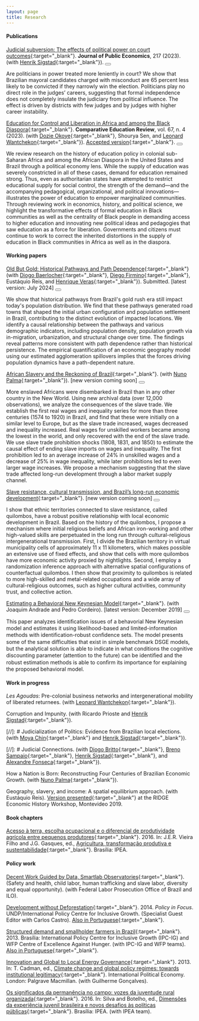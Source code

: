 ```yaml
---
layout: page
title: Research
---
```


#### Publications 

[Judicial subversion: The effects of political power on court outcomes](https://www.sciencedirect.com/science/article/pii/S0047272722001906){:target="_blank"}. **Journal of Public Economics**, 217 (2023). (with [Henrik Sigstad](https://hsigstad.github.io){:target="_blank"}). 
<button class="collapsible" id="subversion"></button>

<div class="content" id="subversiondata" markdown="1">
Are politicians in power treated more leniently in court? We show that Brazilian mayoral candidates charged with misconduct are 65 percent less likely to be convicted if they narrowly win the election. Politicians play no direct role in the judges’ careers, suggesting that formal independence does not completely insulate the judiciary from political influence. The effect is driven by districts with few judges and by judges with higher career instability.
</div>

[Education for Control and Liberation in Africa and among the Black Diaspora](https://www.journals.uchicago.edu/doi/10.1086/726617){:target="_blank"}. **Comparative Education Review**, vol. 67, n. 4 (2023). (with [Dozie Okoye](https://sites.google.com/site/dozieaokoye/home){:target="_blank"}, Shourya Sen, and [Leonard Wantchekon](https://scholar.princeton.edu/lwantche){:target="_blank"}). [Accepted version](https://gbrlambais.github.io/africa_education.pdf){:target="_blank"}. <button class="collapsible" id="africaeducation"></button>

<div class="content" id="africaeducationdata" markdown="1">
We review research on the history of education policy in colonial sub-Saharan Africa and among the African Diaspora in the United States and Brazil through a political economy lens. While the supply of education was severely constricted in all of these cases, demand for education remained strong. Thus, even as authoritarian states have attempted to restrict educational supply for social control, the strength of the demand—and the accompanying pedagogical, organizational, and political innovations—illustrates the power of education to empower marginalized communities. Through reviewing work in economics, history, and political science, we highlight the transformative effects of formal education in Black communities as well as the centrality of Black people in demanding access to higher education and innovating new political ideas and pedagogies that saw education as a force for liberation. Governments and citizens must continue to work to correct the inherited distortions in the supply of education in Black communities in Africa as well as in the diaspora.
</div>

#### Working papers

[Old But Gold: Historical Pathways and Path Dependence](https://papers.ssrn.com/sol3/papers.cfm?abstract_id=4513384){:target="_blank"} (with [Diogo Baerlocher](https://diogobaerlocher.github.io){:target="_blank"}, [Diego Firmino](http://www.padr.ufrpe.br/pt-br/authenticated/diego-firmino-costa-da-silva){:target="_blank"}, Eustáquio Reis, and [Henrique Veras](https://henriqueveras.github.io){:target="_blank"}). Submitted. [latest version: July 2024] <button class="collapsible" id="gold"></button>

<div class="content" id="golddata" markdown="1">
We show that historical pathways from Brazil's gold rush era still impact today's population distribution. We find that these pathways generated road towns that shaped the initial urban configuration and population settlement in Brazil, contributing to the distinct evolution of impacted locations. We identify a causal relationship between the pathways and various demographic indicators, including population density, population growth via in-migration, urbanization, and structural change over time. The findings reveal patterns more consistent with path dependence rather than historical persistence. The empirical quantification of an economic geography model using our estimated agglomeration spillovers implies that the forces driving population dynamics have a path-dependent nature.
</div>

[African Slavery and the Reckoning of Brazil](https://gbrlambais.github.io/lambaisJMP.pdf){:target="_blank"}. (with [Nuno Palma](https://sites.google.com/site/npgpalma){:target="_blank"}). [new version coming soon] <button class="collapsible" id="as"></button>

<div class="content" id="asdata" markdown="1">
More enslaved Africans were disembarked in Brazil than in any other country in the New World. Using new archival data (over 12,000 observations), we analyze the consequences of the slave trade. We establish the first real wages and inequality series for more than three centuries (1574 to 1920) in Brazil, and find that these were initially on a similar level to Europe, but as the slave trade increased, wages decreased and inequality increased. Real wages for unskilled workers became among the lowest in the world, and only recovered with the end of the slave trade. We use slave trade prohibition shocks (1808, 1831, and 1850) to estimate the causal effect of ending slave imports on wages and inequality. The first prohibition led to an average increase of 24% in unskilled wages and a decrease of 25% in wage inequality, while later prohibitions led to even larger wage increases. We propose a mechanism suggesting that the slave trade affected long-run development through a labor market supply channel.
</div>

[Slave resistance, cultural transmission, and Brazil’s long-run economic development](https://gbrlambais.github.io/resistance_longrun.pdf){:target="_blank"}. [new version coming soon] <button class="collapsible" id="sr"></button>

<div class="content" id="srdata" markdown="1">
I show that ethnic territories connected to slave resistance, called quilombos, have a robust positive relationship with local economic development in Brazil. Based on the history of the quilombos, I propose a mechanism where initial religious beliefs and African iron-working and other high-valued skills are perpetuated in the long run through cultural-religious intergenerational transmission. First, I divide the Brazilian territory in virtual municipality cells of approximately 11 x 11 kilometers, which makes possible an extensive use of fixed effects, and show that cells with more quilombos have more economic activity proxied by nightlights. Second, I employ a randomization inference approach with alternative spatial configurations of counterfactual quilombos. I then show that proximity to quilombos is related to more high-skilled and metal-related occupations and a wide array of cultural-religious outcomes, such as higher cultural activities, community trust, and collective action.
</div>

[Estimating a Behavioral New Keynesian Model](https://arxiv.org/abs/1912.07601){:target="_blank"}. (with Joaquim Andrade and Pedro Cordeiro). [latest version: December 2019] <button class="collapsible" id="brnk"></button>

<div class="content" id="brnkdata" markdown="1">
This paper analyzes identiﬁcation issues of a behavorial New Keynesian model and estimates it using likelihood-based and limited-information methods with identiﬁcation-robust conﬁdence sets. The model presents some of the same diﬃculties that exist in simple benchmark DSGE models, but the analytical solution is able to indicate in what conditions the cognitive discounting parameter (attention to the future) can be identiﬁed and the robust estimation methods is able to conﬁrm its importance for explaining the proposed behavioral model.
</div>

#### Work in progress

*Les Agoudas*: Pre-colonial business networks and intergenerational mobility of liberated returnees. (with [Leonard Wantchekon](https://scholar.princeton.edu/lwantche){:target="_blank"}).

Corruption and Impunity. (with Ricardo Prioste and [Henrik Sigstad](https://hsigstad.github.io){:target="_blank"}).


[//]: # Judicialization of Politics: Evidence from Brazilian local elections. (with [Moya Chin](https://sites.google.com/view/moyachin/){:target="_blank"} and [Henrik Sigstad](https://hsigstad.github.io){:target="_blank"}).

[//]: # Judicial Connections. (with [Diogo Britto](https://sites.google.com/site/diogobrittoecon/){:target="_blank"}, [Breno Sampaio](https://sites.google.com/view/brenosampaio/){:target="_blank"}, [Henrik Sigstad](https://hsigstad.github.io){:target="_blank"}, and [Alexandre Fonseca](https://sites.google.com/view/alexandrefonseca/home){:target="_blank"}).

How a Nation is Born: Reconstructing Four Centuries of Brazilian Economic Growth. (with [Nuno Palma](https://sites.google.com/site/npgpalma){:target="_blank"}).

Geography, slavery, and income: A spatial equilibrium approach. (with Eustáquio Reis). [Version presented](https://gbrlambais.github.io/income1870_ridge.pdf){:target="_blank"} at the RIDGE Economic History Workshop, Montevideo 2019.

#### Book chapters

[Acesso à terra, escolha ocupacional e o diferencial de produtividade agrícola entre pequenos produtores](https://www.ipea.gov.br/portal/images/stories/PDFs/livros/livros/160725_agricultura_transformacao_produtiva_cap_06.pdf){:target="_blank"}. 2016.
In: J.E.R. Vieira Filho and J.G. Gasques, ed., [Agricultura, transformação produtiva e sustentabilidade](https://www.ipea.gov.br/portal/images/stories/PDFs/livros/livros/160725_agricultura_transformacao_produtiva.pdf){:target="_blank"}. Brasília: IPEA.


#### Policy work

[Decent Work Guided by Data, Smartlab Observatories](https://smartlabbr.org){:target="_blank"}. (Safety and health, child labor, human trafficking and slave labor, diversity and equal opportunity). (with Federal Labor Prosecution Office of Brazil and ILO).

[Development without Deforestation](https://ipcig.org/pub/eng/PiF29_10_years_Development_without_Deforestation.pdf){:target="_blank"}. 2014. *Policy in Focus*. UNDP/International Policy Centre for Inclusive Growth. (Specialist Guest Editor with Carlos Castro). [Also in Portuguese](https://ipcig.org/pub/port/PiF29PT_10_anos_Desenvolvimento_sem_Desmatamento.pdf){:target="_blank"}.

[Structured demand and smallholder farmers in Brazil](http://www.ipc-undp.org/pub/IPCTechnicalPaper7.pdf){:target="_blank"}. 2013. Brasília: International Policy Centre for Inclusive Growth (IPC-IG) and WFP Centre of Excellence Against Hunger. (with IPC-IG and WFP teams). [Also in Portuguese](https://ipcig.org/sites/default/files/pub/pt-br/PAAReportPT_Demanda_Estrutruada_e_a_Agricultura_Familiar_no_Brasil.pdf){:target="_blank"}.

[Innovation and Global to Local Energy Governance](https://link.springer.com/chapter/10.1057/9781137006127_12){:target="_blank"}. 2013. In: T. Cadman, ed., [Climate change and global policy regimes: towards institutional legitimacy](https://link.springer.com/book/10.1057/9781137006127){:target="_blank"}. International Political Economy. London: Palgrave Macmillan. (with Guilherme Gonçalves).

[Os significados da permanência no campo: vozes da juventude rural organizada](https://portalantigo.ipea.gov.br/agencia/images/stories/PDFs/livros/livros/livro_dimensoes_miolo_cap02.pdf){:target="_blank"}. 2016. In: Silva and Botelho, ed., [Dimensões da experiência juvenil brasileira e novos desafios às políticas públicas](https://repositorio.ipea.gov.br/bitstream/11058/6270/1/Dimensões%20da%20experiência%20juvenil%20brasileira%20e%20novos%20desafios%20às%20políticas%20públicas.pdf){:target="_blank"}. Brasília: IPEA. (with IPEA team).

